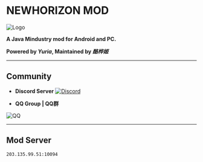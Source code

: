 # NEWHORIZON MOD

![Logo](github-pictures/logo.png)

****A Java Mindustry<V7> mod for Android and PC.****

**Powered by *Yuria*, Maintained by *酪桦姬***

---
## Community
+ **Discord Server**
[![Discord](https://img.shields.io/discord/825801593466388520.svg?logo=discord&logoColor=white&logoWidth=20&labelColor=7289DA&label=Discord&color=17cf48)](https://discord.gg/gMD5KGpxQM)


+ **QQ Group | QQ群**

![QQ](github-pictures/qq-code.png)

---
## Mod Server
`203.135.99.51:10094`
